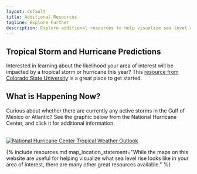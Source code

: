 ```yaml
---
layout: default
title: Additional Resources
tagline: Explore Further
description: Explore additional resources to help visualize sea level changes and impacts to areas you care about.
---
```


## Tropical Storm and Hurricane Predictions

Interested in learning about the likelihood your area of interest will be impacted by a tropical storm or hurricane this year? This [resource from Colorado State University](https://tropical.colostate.edu/resources.html) is a great place to get started.

## What is Happening Now?

Curious about whether there are currently any active storms in the Gulf of Mexico or Atlantic? See the graphic below from the National Hurricane Center, and click it for additional information.

<br>
<a href="https://www.nhc.noaa.gov/text/MIATWDAT.shtml"> <img src="https://www.nhc.noaa.gov/xgtwo/two_atl_5d0.png" alt="National Hurricane Center Tropical Weather Outlook" class="preview-image"/></a>

{% include resources.md map_location_statement="While the maps on this website are useful for helping visualize what sea level rise looks like in your area of interest, there are many other great resources available." %}
